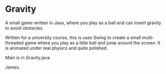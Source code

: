 # Gravity
A small game written in Java, where you play as a ball and can invert gravity to avoid obstacles.

Written for a university course, this is uses Swing to create a small multi-threaded game where you play as a little ball and jump around the screen. It is animated under real physics and quite polished.

Main is in Gravity.java

James.
